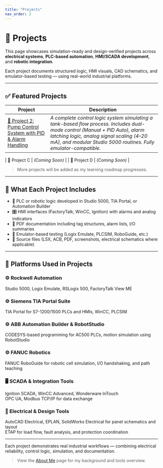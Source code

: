 ```yaml
---
title: "Projects"
nav_order: 2
---
```


# 📂 Projects

This page showcases simulation-ready and design-verified projects across **electrical systems**, **PLC-based automation**, **HMI/SCADA development**, and **robotic integration**.

Each project documents structured logic, HMI visuals, CAD schematics, and emulator-based testing — using real-world industrial platforms.

---

## ✅ Featured Projects

| Project | Description |
|--------|-------------|
| [🚧 Project 2: Pump Control System with PID & Alarm Handling](projects/Project02_PumpControl/index.md) |  *A complete control logic system simulating a tank-based flow process. Includes dual-mode control (Manual + PID Auto), alarm latching logic, analog signal scaling (4–20 mA), and modular Studio 5000 routines. Fully emulator-compatible.* |

| 🚧 Project C | *(Coming Soon)* |
| 🚧 Project D | *(Coming Soon)* |

> More projects will be added as my learning roadmap progresses.

---

## 📄 What Each Project Includes

- 🧠 PLC or robotic logic developed in Studio 5000, TIA Portal, or Automation Builder  
- 🎛️ HMI interfaces (FactoryTalk, WinCC, Ignition) with alarms and analog indicators  
- 📑 PDF documentation including tag structures, alarm lists, I/O summaries  
- 🧪 Emulator-based testing (Logix Emulate, PLCSIM, RoboGuide, etc.)  
- 🧰 Source files (L5X, ACB, PDF, screenshots, electrical schematics where applicable)

---

## 🧩 Platforms Used in Projects

### ⚙️ Rockwell Automation  
Studio 5000, Logix Emulate, RSLogix 500, FactoryTalk View ME

### ⚙️ Siemens TIA Portal Suite  
TIA Portal for S7-1200/1500 PLCs and HMIs, WinCC, PLCSIM

### ⚙️ ABB Automation Builder & RobotStudio  
CODESYS-based programming for AC500 PLCs, motion simulation using RobotStudio

### ⚙️ FANUC Robotics  
FANUC RoboGuide for robotic cell simulation, I/O handshaking, and path teaching

### 🖥️ SCADA & Integration Tools  
Ignition SCADA, WinCC Advanced, Wonderware InTouch  
OPC UA, Modbus TCP/IP for data exchange

### 📐 Electrical & Design Tools  
AutoCAD Electrical, EPLAN, SolidWorks Electrical for panel schematics and layout  
ETAP for load flow, fault analysis, and protection coordination

---

Each project demonstrates real industrial workflows — combining electrical reliability, control logic, simulation, and documentation.

> View the [About Me](./about) page for my background and tools overview.
